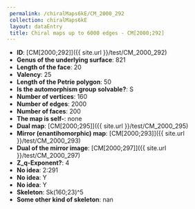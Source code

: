 ```yaml
--- 
 permalink: /chiralMaps6kE/CM_2000_292 
 collection: chiralMaps6kE
 layout: dataEntry
 title: Chiral maps up to 6000 edges - CM[2000;292]
---
```


- **ID**: [CM[2000;292]]({{ site.url }}/test/CM_2000_292)
- **Genus of the underlying surface**: 821
- **Length of the face**: 20
- **Valency**: 25
- **Length of the Petrie polygon**: 50
- **Is the automorphism group solvable?**: S
- **Number of vertices**: 160
- **Number of edges**: 2000
- **Number of faces**: 200
- **The map is self-**: none
- **Dual map**: [CM[2000;295]]({{ site.url }}/test/CM_2000_295)
- **Mirror (enantihomorphic) map**: [CM[2000;293]]({{ site.url }}/test/CM_2000_293)
- **Dual of the mirror image**: [CM[2000;297]]({{ site.url }}/test/CM_2000_297)
- **Z_q-Exponent?**: 4
- **No idea**:  2:291
- **No idea**: Y
- **No idea**: Y
- **Skeleton**: Sk(160;23)^5
- **Some other kind of skeleton**: nan
